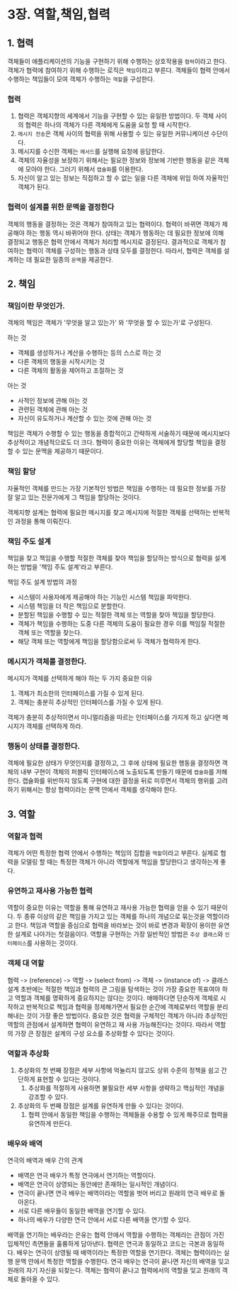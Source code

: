 # 3장. 역할,책임,협력

## 1. 협력
객체들이 애플리케이션의 기능을 구현하기 위해 수행하는 상호작용을 `협력`이라고 한다.
객체가 협력에 참여하기 위해 수행하는 로직은 `책임`이라고 부른다.
객체들이 협력 안에서 수행하는 책임들이 모여 객체가 수행하는 `역할`을 구성한다.

### 협력
1. 협력은 객체지향의 세계에서 기능을 구현할 수 있는 유일한 방법이다. 두 객체 사이의 협력은 하나의 객체가 다른 객체에게 도움을 요청 할 때 시작한다.
2. `메시지 전송`은 객체 사이의 협력을 위해 사용할 수 있는 유일한 커뮤니케이션 수단이다.
3. 메시지를 수신한 객체는 `메서드`를 실행해 요청에 응답한다.
4. 객체의 자율성을 보장하기 위해서는 필요한 정보와 정보에 기반한 행동을 같은 객체에 모아야 한다. 그러기 위해서 `캡슐화`를 이용한다.
5. 자신이 알고 있는 정보는 직접하고 할 수 없는 일을 다른 객체에 위임 하여 자율적인 객체가 된다.

### 협력이 설계를 위한 문맥을 결정한다
객체의 행동을 결정하는 것은 객체가 참여하고 있는 협력이다. 협력이 바뀌면 객체가 제공해야 하는 행동 역시 바뀌어야 한다.
상태는 객체가 행동하는 데 필요한 정보에 의해 결정되고 행동은 협력 안에서 객체가 처리할 메시지로 결정된다.
결과적으로 객체가 참여하는 협력이 객체를 구성하는 행동과 상태 모두를 결정한다.
따라서, 협력은 객체를 설계하는 데 필요한 일종의 `문맥`을 제공한다.

## 2. 책임
### 책임이란 무엇인가.
객체의 책임은 객체가 '무엇을 알고 있는가' 와 '무엇을 할 수 있는가'로 구성된다.

하는 것
- 객체를 생성하거나 계산을 수행하는 등의 스스로 하는 것
- 다른 객체의 행동을 시작시키는 것
- 다른 객체의 활동을 제어하고 조절하는 것

아는 것
- 사적인 정보에 관해 아는 것
- 관련된 객체에 관해 아는 것
- 자신이 유도하거나 계산할 수 있는 것에 관해 아는 것

책임은 객체가 수행할 수 있는 행동을 종합적이고 간략하게 서술하기 때문에 메시지보다 추상적이고 개념적으로도 더 크다.
협력이 중요한 이유는 객체에게 할당할 책임을 결정할 수 있는 문맥을 제공하기 때문이다.

### 책임 할당
자율적인 객체를 만드는 가장 기본적인 방법은 책임을 수행하는 데 필요한 정보를 가장 잘 알고 있는 전문가에게 그 책임을 할당하는 것이다.

객체지향 설계는 협력에 필요한 메시지를 찾고 메시지에 적절한 객체를 선택하는 반복적인 과정을 통해 이뤄진다.

### 책임 주도 설계
책임을 찾고 책임을 수행할 적절한 객체를 찾아 책임을 할당하는 방식으로 협력을 설계하는 방법을 '책임 주도 설계'라고 부른다.

책임 주도 설계 방법의 과정
- 시스템이 사용자에게 제공해야 하는 기능인 시스템 책임을 파악한다.
- 시스템 책임을 더 작은 책임으로 분할한다.
- 분할된 책임을 수행할 수 있는 적절한 객체 또는 역할을 찾아 책임을 할당한다.
- 객체가 책임을 수행하는 도중 다른 객체의 도움이 필요한 경우 이를 책임질 적절한 객체 또는 역할을 찾는다.
- 해당 객체 또는 역할에게 책임을 할당함으로써 두 객체가 협력하게 한다.

### 메시지가 객체를 결정한다.
메시지가 객체를 선택하게 해야 하는 두 가지 중요한 이유
1. 객체가 최소한의 인터페이스를 가질 수 있게 된다.
2. 객체는 충분히 추상적인 인터페이스를 가질 수 있게 된다.

객체가 충분히 추상적이면서 미니멀리즘을 따르는 인터페이스를 가지게 하고 싶다면 메시지가 객체를 선택하게 하라.

### 행동이 상태를 결정한다.
객체에 필요한 상태가 무엇인지를 결정하고, 그 후에 상태에 필요한 행동을 결정하면 객체의 내부 구현이 객체의 퍼블릭 인터페이스에 노출되도록 만들기 때문에 `캡슐화`를 저해한다.
캡슐화를 위반하지 않도록 구현에 대한 결정을 뒤로 미루면서 객체의 행위를 고려하기 위해서는 항상 협력이라는 문맥 안에서 객체를 생각해야 한다.

## 3. 역할
### 역할과 협력
객체가 어떤 특정한 협력 안에서 수행하는 책임의 집합을 `역할`이라고 부른다. 실제로 협력을 모델링 할 때는 특정한 객체가 아니라 역할에게 책임을 할당한다고 생각하는게 좋다.

### 유연하고 재사용 가능한 협력
역할이 중요한 이유는 역할을 통해 유연하고 재사용 가능한 협력을 얻을 수 있기 때문이다.
두 종류 이상의 같은 책임을 가지고 있는 객체를 하나의 개념으로 묶는것을 역할이라고 한다.
책임과 역할을 중심으로 협력을 바라보는 것이 바로 변경과 확장이 용이한 유연한 설계로 나아가는 첫걸음이다.
역할을 구현하는 가장 일반적인 방법은 `추상 클래스`와 `인터페이스`를 사용하는 것이다.

### 객체 대 역할
협력 -> (reference) -> 역할 -> (select from) -> 객체 -> (instance of) -> 클래스
설계 초반에는 적절한 책임과 협력의 큰 그림을 탐색하는 것이 가장 중요한 목표여야 하고 역할과 객체를 명확하게 중요하지는 않다는 것이다.
애매하다면 단순하게 객체로 시작하고 반복적으로 책임과 협력을 정제해가면서 필요한 순간에 객체로부터 역할을 분리해내는 것이 가장 좋은 방법이다.
중요한 것은 협력을 구체적인 객체가 아니라 추상적인 역할의 관점에서 설계하면 협력이 유연하고 재 사용 가능해진다는 것이다. 따라서 역할의 가장 큰 장점은 설계의 구성 요소를 추상화할 수 있다는 것이다.

### 역할과 추상화
1. 추상화의 첫 번째 장점은 세부 사항에 억눌리지 않고도 상위 수준의 정책을 쉽고 간단하게 표현할 수 있다는 것이다.
   1. 추상화를 적절하게 사용하면 불필요한 세부 사항을 생략하고 핵심적인 개념을 강조할 수 있다.
2. 추상화의 두 번째 장점은 설계를 유연하게 만들 수 있다는 것이다.
   1. 협력 안에서 동일한 책임을 수행하는 객체들을 수용할 수 있게 해주므로 협력을 유연하게 만든다.

### 배우와 배역
연극의 배역과 배우 간의 관계
- 배역은 연극 배우가 특정 연극에서 연기하는 역할이다.
- 배역은 연극이 상영되는 동안에만 존재하는 일시적인 개념이다.
- 연극이 끝나면 연극 배우는 배역이라는 역할을 벗어 버리고 원래의 연극 배우로 돌아온다.
- 서로 다른 배우들이 동일한 배역을 연기할 수 있다.
- 하나의 배우가 다양한 연극 안에서 서로 다른 배역을 연기할 수 있다.

배역을 연기하는 배우라는 은유는 협력 안에서 역할을 수행하는 객체라는 관점이 가진 입체적인 측면들을 훌륭하게 담아낸다.
협력은 연극과 동일하고 코드는 극본과 동일하다. 배우는 연극이 상영될 때 배역이라는 특정한 역할을 연기한다.
객체는 협력이라는 실행 문맥 안에서 특정한 역할을 수행한다.
연극 배우는 연극이 끝나면 자신의 배역을 잊고 원래의 자기 자신을 되찾는다.
객체는 협력이 끝나고 협력에서의 역할을 잊고 원래의 객체로 돌아올 수 있다.
